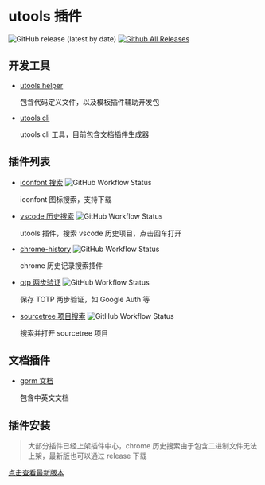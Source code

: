 # utools 插件

![GitHub release (latest by date)](https://img.shields.io/github/v/release/mohuishou/utools)
[![Github All Releases](https://img.shields.io/github/downloads/mohuishou/utools/total.svg)](https://github.com/mohuishou/utools/releases/latest)

## 开发工具

- [utools helper](./helper)

  包含代码定义文件，以及模板插件辅助开发包

- [utools cli](./cli)

  utools cli 工具，目前包含文档插件生成器

## 插件列表

- [iconfont 搜索](./plugins/iconfont)
  ![GitHub Workflow Status](https://img.shields.io/github/workflow/status/mohuishou/utools/build%20iconfont?label=iconfont)

  iconfont 图标搜索，支持下载

- [vscode 历史搜索](./plugins/vscode)
  ![GitHub Workflow Status](https://img.shields.io/github/workflow/status/mohuishou/utools/build%20vscode?label=vscode)

  utools 插件，搜索 vscode 历史项目，点击回车打开

- [chrome-history](./plugins/chrome-history)
  ![GitHub Workflow Status](https://img.shields.io/github/workflow/status/mohuishou/utools/build%20chrome-history?label=ch)

  chrome 历史记录搜索插件

- [otp 两步验证](./plugins/otp)
  ![GitHub Workflow Status](https://img.shields.io/github/workflow/status/mohuishou/utools/build%20otp?label=otp)

  保存 TOTP 两步验证，如 Google Auth 等

- [sourcetree 项目搜索](./plugins/sourcetree)
  ![GitHub Workflow Status](https://img.shields.io/github/workflow/status/mohuishou/utools/build%20sourcetree?label=sourcetree)

  搜索并打开 sourcetree 项目

## 文档插件

- [gorm 文档](./docs/gorm)

  包含中英文文档

## 插件安装

> 大部分插件已经上架插件中心，chrome 历史搜索由于包含二进制文件无法上架，最新版也可以通过 release 下载

[点击查看最新版本](https://github.com/mohuishou/utools/releases/latest)
